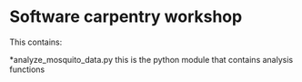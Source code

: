 Software carpentry workshop
===========================

This contains: 

*analyze_mosquito_data.py this is the python module that contains analysis functions